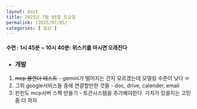 ```yaml
---
layout: post
title: 2025년 7월 05일 토요일
permalink: /2025/07/05/
categories: [ 일상 ]
---
```

#### 수면 : 1시 45분 ~ 10시 40분: 위스키를 마시면 오래잔다
* ### 개발
1. ~~mcp 블렌더 테스트~~ - gemini가 떨어지는 건지 모르겠는데 모델링 수준이 낮다 ㅠ
2. 그외 google서비스들 중에 연결할만한 것들 - doc, drive, calender, email
3. 핀핀도 mcp서버 스펙 만들기 - 토큰시스템을 추가해야한다. 가치가 있을지는 고민 좀 더 하자
